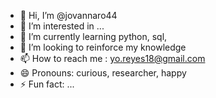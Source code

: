 - 👋 Hi, I’m @jovannaro44
- 👀 I’m interested in ...
- 🌱 I’m currently learning python, sql, 
- 💞️ I’m looking to reinforce my knowledge
- 📫 How to reach me : yo.reyes18@gmail.com
- 😄 Pronouns: curious, researcher, happy
- ⚡ Fun fact: ...

<!---
jovannaro44/jovannaro44 is a ✨ special ✨ repository because its `README.md` (this file) appears on your GitHub profile.
You can click the Preview link to take a look at your changes.
--->
